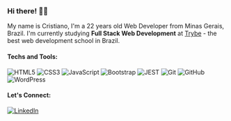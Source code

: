 ### Hi there! 👋🏻
My name is Cristiano, I'm a 22 years old Web Developer from Minas Gerais, Brazil. I'm currently studying <b>Full Stack Web Development</b> at <a href="https://www.betrybe.com/">Trybe</a> - the best web development school in Brazil.

#### Techs and Tools:
![HTML5](https://img.shields.io/badge/-HTML-39d353?logo=HTML5&logoColor=white) ![CSS3](https://img.shields.io/badge/-CSS-39d353?logo=CSS3&logoColor=white) ![JavaScript](https://img.shields.io/badge/-Javascript-39d353?logo=Javascript&logoColor=white) ![Bootstrap](https://img.shields.io/badge/-Bootstrap-39d353?logo=bootstrap&logoColor=white) ![JEST](https://img.shields.io/badge/-JEST-39d353?logo=jest&logoColor=white) ![Git](https://img.shields.io/badge/-Git-39d353?logo=Git&logoColor=white) ![GitHub](https://img.shields.io/badge/-GitHub-39d353?logo=GitHub&logoColor=white) ![WordPress](https://img.shields.io/badge/-WordPress-39d353?logo=WordPress&logoColor=white)

#### Let's Connect:
[![LinkedIn](https://img.shields.io/badge/-LinkedIn-39d353?logo=LinkedIn&logoColor=white)](https://www.linkedin.com/in/crischgs)
